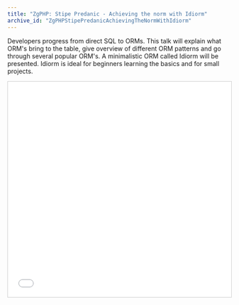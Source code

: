 ```yaml
---
title: "ZgPHP: Stipe Predanic - Achieving the norm with Idiorm"
archive_id: "ZgPHPStipePredanicAchievingTheNormWithIdiorm"
---
```

Developers progress from direct SQL to ORMs. This talk will explain what ORM's bring to the table, give overview of different ORM patterns and go through several popular ORM's. A minimalistic ORM called Idiorm will be presented. Idiorm is ideal for beginners learning the basics and for small projects.
<iframe src="//www.slideshare.net/slideshow/embed_code/key/pUKFadCwC7vTor" width="595" height="485" frameborder="0" marginwidth="0" marginheight="0" scrolling="no" style="border:1px solid #CCC; border-width:1px; margin-bottom:5px; max-width: 100%;" allowfullscreen> </iframe> 
